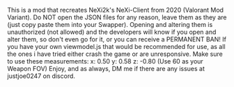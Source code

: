 This is a mod that recreates NeXi2k's NeXi-Client from 2020 (Valorant Mod Variant).
Do NOT open the JSON files for any reason, leave them as they are (just copy paste them into your Swapper). Opening and altering them is unauthorized (not allowed) and the developers will know if you open and alter them, so don't even go for it, or you can receive a PERMANENT BAN!
If you have your own viewmodel.js that would be recommended for use, as all the ones i have tried either crash the game or are unresponsive.
Make sure to use these measurements:
x: 0.50
y: 0.58
z: -0.80
(Use 60 as your Weapon FOV)
Enjoy, and as always, DM me if there are any issues at justjoe0247 on discord.
